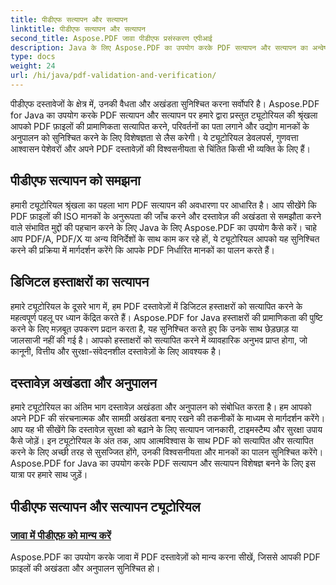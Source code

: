 ```yaml
---
title: पीडीएफ सत्यापन और सत्यापन
linktitle: पीडीएफ सत्यापन और सत्यापन
second_title: Aspose.PDF जावा पीडीएफ प्रसंस्करण एपीआई
description: Java के लिए Aspose.PDF का उपयोग करके PDF सत्यापन और सत्यापन का अन्वेषण करें। हमारे व्यापक ट्यूटोरियल में दस्तावेज़ की अखंडता और अनुपालन सुनिश्चित करें।
type: docs
weight: 24
url: /hi/java/pdf-validation-and-verification/
---
```


पीडीएफ दस्तावेजों के क्षेत्र में, उनकी वैधता और अखंडता सुनिश्चित करना सर्वोपरि है। Aspose.PDF for Java का उपयोग करके PDF सत्यापन और सत्यापन पर हमारे द्वारा प्रस्तुत ट्यूटोरियल की श्रृंखला आपको PDF फ़ाइलों की प्रामाणिकता सत्यापित करने, परिवर्तनों का पता लगाने और उद्योग मानकों के अनुपालन को सुनिश्चित करने के लिए विशेषज्ञता से लैस करेगी। ये ट्यूटोरियल डेवलपर्स, गुणवत्ता आश्वासन पेशेवरों और अपने PDF दस्तावेज़ों की विश्वसनीयता से चिंतित किसी भी व्यक्ति के लिए हैं।

## पीडीएफ सत्यापन को समझना

हमारी ट्यूटोरियल श्रृंखला का पहला भाग PDF सत्यापन की अवधारणा पर आधारित है। आप सीखेंगे कि PDF फ़ाइलों की ISO मानकों के अनुरूपता की जाँच करने और दस्तावेज़ की अखंडता से समझौता करने वाले संभावित मुद्दों की पहचान करने के लिए Java के लिए Aspose.PDF का उपयोग कैसे करें। चाहे आप PDF/A, PDF/X या अन्य विनिर्देशों के साथ काम कर रहे हों, ये ट्यूटोरियल आपको यह सुनिश्चित करने की प्रक्रिया में मार्गदर्शन करेंगे कि आपके PDF निर्धारित मानकों का पालन करते हैं।

## डिजिटल हस्ताक्षरों का सत्यापन

हमारे ट्यूटोरियल के दूसरे भाग में, हम PDF दस्तावेज़ों में डिजिटल हस्ताक्षरों को सत्यापित करने के महत्वपूर्ण पहलू पर ध्यान केंद्रित करते हैं। Aspose.PDF for Java हस्ताक्षरों की प्रामाणिकता की पुष्टि करने के लिए मज़बूत उपकरण प्रदान करता है, यह सुनिश्चित करते हुए कि उनके साथ छेड़छाड़ या जालसाजी नहीं की गई है। आपको हस्ताक्षरों को सत्यापित करने में व्यावहारिक अनुभव प्राप्त होगा, जो कानूनी, वित्तीय और सुरक्षा-संवेदनशील दस्तावेज़ों के लिए आवश्यक है।

## दस्तावेज़ अखंडता और अनुपालन

हमारे ट्यूटोरियल का अंतिम भाग दस्तावेज़ अखंडता और अनुपालन को संबोधित करता है। हम आपको अपने PDF की संरचनात्मक और सामग्री अखंडता बनाए रखने की तकनीकों के माध्यम से मार्गदर्शन करेंगे। आप यह भी सीखेंगे कि दस्तावेज़ सुरक्षा को बढ़ाने के लिए सत्यापन जानकारी, टाइमस्टैम्प और सुरक्षा उपाय कैसे जोड़ें। इन ट्यूटोरियल के अंत तक, आप आत्मविश्वास के साथ PDF को सत्यापित और सत्यापित करने के लिए अच्छी तरह से सुसज्जित होंगे, उनकी विश्वसनीयता और मानकों का पालन सुनिश्चित करेंगे। Aspose.PDF for Java का उपयोग करके PDF सत्यापन और सत्यापन विशेषज्ञ बनने के लिए इस यात्रा पर हमारे साथ जुड़ें।

## पीडीएफ सत्यापन और सत्यापन ट्यूटोरियल
### [जावा में पीडीएफ़ को मान्य करें](./validate-pdf-in-java/)
Aspose.PDF का उपयोग करके जावा में PDF दस्तावेज़ों को मान्य करना सीखें, जिससे आपकी PDF फ़ाइलों की अखंडता और अनुपालन सुनिश्चित हो।